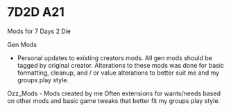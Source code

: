 # 7D2D A21
Mods for 7 Days 2 Die

Gen Mods
 - Personal updates to existing creators mods. 
All gen mods should be tagged by original creator. Alterations to these mods was done for basic formatting, cleanup, and / or value alterations to better suit me and my groups play style.

Ozz_Mods - Mods created by me
Often extensions for wants/needs based on other mods and basic game tweaks that better fit my groups play style.

